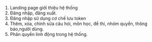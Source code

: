 1. Landing page giới thiệu hệ thống
2. Đăng nhập, đăng xuất.
3. Đăng nhập sử dụng cơ chế lưu token
4. Thêm, xóa, chỉnh sửa câu hỏi, môn học, đề thi, nhóm quyền, thông báo,người dùng.
5. Phân quyền linh động trong hệ thống.
